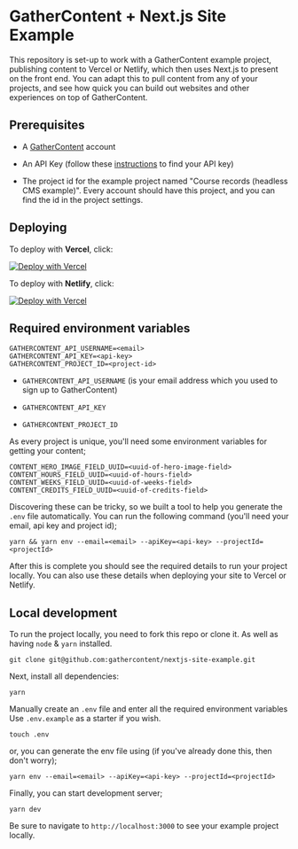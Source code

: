 # GatherContent + Next.js Site Example

This repository is set-up to work with a GatherContent example project, publishing content to Vercel or Netlify, which then uses Next.js to present on the front end. You can adapt this to pull content from any of your projects, and see how quick you can build out websites and other experiences on top of GatherContent.

## Prerequisites

- A [GatherContent](https://gathercontent.com/) account

- An API Key (follow these [instructions](https://docs.gathercontent.com/reference#authentication) to find your API key)

- The project id for the example project named "Course records (headless CMS example)". Every account should have this project, and you can find the id in the project settings.

## Deploying

To deploy with **Vercel**, click:

[![Deploy with Vercel](https://vercel.com/button)](https://vercel.com/new/git/external?repository-url=https://github.com/gathercontent/nextjs-site-example&env=GATHERCONTENT_API_USERNAME%2CGATHERCONTENT_API_KEY%2CGATHERCONTENT_PROJECT_ID&demo-title=Royal+University+of+GatherContent&demo-description=GatherContent+example+project%2C+publishing+content+to+Vercel+or+Netlify%2C+which+then+uses+Next.js+to+present+on+the+front+end.&demo-url=https%3A%2F%2Funiversity-wheat.vercel.app%2F&demo-image=https://course-records-example.vercel.app/website-screenshot.png)

To deploy with **Netlify**, click:

[![Deploy with Vercel](https://www.netlify.com/img/deploy/button.svg)](https://app.netlify.com/start/deploy?repository=https://github.com/gathercontent/nextjs-site-example)

## Required environment variables

```
GATHERCONTENT_API_USERNAME=<email>
GATHERCONTENT_API_KEY=<api-key>
GATHERCONTENT_PROJECT_ID=<project-id>
```
- `GATHERCONTENT_API_USERNAME` (is your email address which you used to sign up to GatherContent)

- `GATHERCONTENT_API_KEY`

- `GATHERCONTENT_PROJECT_ID`

As every project is unique, you'll need some environment variables for getting your content;

```
CONTENT_HERO_IMAGE_FIELD_UUID=<uuid-of-hero-image-field>
CONTENT_HOURS_FIELD_UUID=<uuid-of-hours-field>
CONTENT_WEEKS_FIELD_UUID=<uuid-of-weeks-field>
CONTENT_CREDITS_FIELD_UUID=<uuid-of-credits-field>
```

Discovering these can be tricky, so we built a tool to help you generate the `.env` file automatically. You can run the following command (you'll need your email, api key and project id); 

```
yarn && yarn env --email=<email> --apiKey=<api-key> --projectId=<projectId>
```

After this is complete you should see the required details to run your project locally. You can also use these details when deploying your site to Vercel or Netlify.

## Local development

To run the project locally, you need to fork this repo or clone it. As well as having `node` & `yarn` installed.

```
git clone git@github.com:gathercontent/nextjs-site-example.git
```

Next, install all dependencies:

```
yarn
```

Manually create an `.env` file and enter all the required environment variables Use `.env.example` as a starter if you wish.

```
touch .env
```

or, you can generate the env file using (if you've already done this, then don't worry);

```
yarn env --email=<email> --apiKey=<api-key> --projectId=<projectId>
```

Finally, you can start development server;

```
yarn dev
```

Be sure to navigate to `http://localhost:3000` to see your example project locally.

